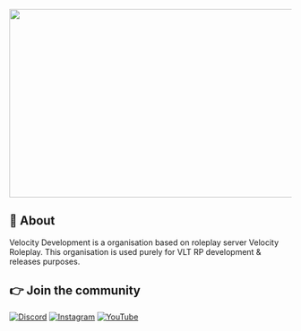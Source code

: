 <p align="center">
  <img width="600" height="337" src="[https://i.imgur.com/Ok5sz8y.png](https://cdn.discordapp.com/attachments/966266443287117855/1060121448225701960/Thumbnail.png)">
</p>

## 👋 About
Velocity Development is a organisation based on roleplay server Velocity Roleplay. This organisation is used purely for VLT RP development & releases purposes.

## 👉 Join the community
[![Discord](https://img.shields.io/badge/Discord-%237289DA.svg?style=for-the-badge&logo=discord&logoColor=white)](https://discord.gg/vltroleplay)
[![Instagram](https://img.shields.io/badge/Instagram-%231DA1F2.svg?style=for-the-badge&logo=Instagram&logoColor=white)](https://www.instagram.com/vltroleplay/)
[![YouTube](https://img.shields.io/badge/YouTube-%23FF0000.svg?style=for-the-badge&logo=YouTube&logoColor=white)](https://www.youtube.com/c/VELOCITYGAMING01)
